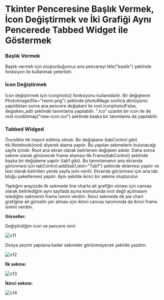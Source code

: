 # Tkinter Penceresine Başlık Vermek, İcon Değiştirmek ve İki Grafiği Aynı Pencerede Tabbed Widget ile Göstermek

### Başlık Vermek

Başlık vermek için oluşturduğumuz ana pencereyi title("baslik") şeklinde fonksiyon ile kullanmak yeterlidir.

### İcon Değiştirmek 

İcon değiştirmek için iconphoto() fonksiyonu kullanılabilir. Bir değişkene PhotoImage(file="resim.png") şeklinde photoIMage sınıfına dönüşümü yapıldıktan sonra ana pencere değişkeni ile root.iconphoto(False, degisken_adi) şeklinde tanımlama yapılabilir. ".ico" uzantılı bir icon ile de root.iconbitmap("new-icon.ico") şeklinde başka bir tanımlama da yapılabilir.

### Tabbed Widged

Öncelikle ttk import edilmiş olmalı. Bir değişkene (tabControl gibi) ttk.Notebook(root) diyerek atama yapılır. Bu yapılan sekmelerin bulunacağı sayfa içindir. Root ana ekran olarak belirlenen değişken adıdır. Daha sonra sekme olarak görünecek frame ataması ttk.Frame(tabControl) şeklinde başka bir değişkene yapılır (tab1 gibi). Bu tanımlamanın ana ekranda görünmesi için tabControl.add(tab1,text="Tab1") şeklinde eklemesi yapılır ve text olarak belirtilen yerde sayfa ismi verilir. Ekranda görünmesi için ana tab bloğu paketlemesi yapılır. Aynı şekilde ikinci bir sekme oluşturulur. 

Yaptığım arayüzde ilk sekmede line charta ait grafiğin olması için canvas olarak belirlediğim aynı sayfada açma komutunda root değil açılmasını istediğim sekmenin frame ismini verdim. İkinci sekmede de pie chart grafiğine ait görselin yer alması için ikinci canvas tanımımda da  ikinci frame ismini verdim.

**Görseller:**

Değiştirdiğim icon ve pencere ismi:

![v11](https://user-images.githubusercontent.com/66912242/133090358-3c8677c6-37f2-49dd-8fe7-ddb0ee3ef75f.PNG)

Dosya seçimi yapılana kadar sekmeler görünmeyecek şekilde yazdım.

![v12](https://user-images.githubusercontent.com/66912242/133090566-fcb3669f-3f53-49c5-8f16-cfe70ece821b.PNG)

**İlk sekme:**


![v13](https://user-images.githubusercontent.com/66912242/133090631-53e89d7a-637e-4e64-9709-b3835a1acec5.PNG)

**İkinci sekme:**


![v14](https://user-images.githubusercontent.com/66912242/133091050-168a19a5-09b0-45a3-8932-d48c18e8faa6.PNG)

